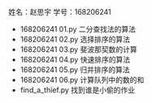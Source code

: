 姓名：赵思宇 学号：168206241
 - 168206241 01.py 二分查找法的算法
 - 168206241 02.py 选择排序的算法
 - 168206241 03.py 斐波那契数的计算
 - 168206241 04.py 快速排序的算法
 - 168206241 05.py 归并排序的算法
 - 168206241 06.py 计算队列中的数的和
 - find_a_thief.py 找到谁是小偷的作业
